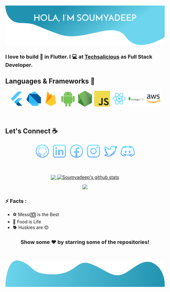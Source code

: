<!-- **Soumyadeep21/Soumyadeep21** is a ✨ _special_ ✨ repository because its `README.md` (this file) appears on your GitHub profile.

Here are some ideas to get you started: -->

<!-- - 🔭 I’m currently working on ...
- 🌱 I’m currently learning ...
- 👯 I’m looking to collaborate on ...
- 🤔 I’m looking for help with ...
- 💬 Ask me about ...
- 📫 How to reach me: ...
- 😄 Pronouns: ...
- ⚡ Fun fact: ... -->


![alt text](./images/top.svg)

### I love to build :iphone: in Flutter. I :computer: at [Techsalicious](https://techsalicious.com/) as Full Stack Developer.

## Languages & Frameworks :wrench:
<p align="center">
	<img height="50" src="https://raw.githubusercontent.com/github/explore/80688e429a7d4ef2fca1e82350fe8e3517d3494d/topics/flutter/flutter.png">
    <img height="50" src="https://raw.githubusercontent.com/github/explore/80688e429a7d4ef2fca1e82350fe8e3517d3494d/topics/dart/dart.png">
    <img height="50" src="https://raw.githubusercontent.com/github/explore/80688e429a7d4ef2fca1e82350fe8e3517d3494d/topics/firebase/firebase.png">
    <img height="50" src="https://raw.githubusercontent.com/github/explore/80688e429a7d4ef2fca1e82350fe8e3517d3494d/topics/android/android.png">
    <img height="50" src="https://raw.githubusercontent.com/github/explore/80688e429a7d4ef2fca1e82350fe8e3517d3494d/topics/nodejs/nodejs.png">
    <img height="50" src="https://raw.githubusercontent.com/github/explore/80688e429a7d4ef2fca1e82350fe8e3517d3494d/topics/javascript/javascript.png">
    <img height="50" src="https://raw.githubusercontent.com/github/explore/80688e429a7d4ef2fca1e82350fe8e3517d3494d/topics/react/react.png">
    <img height="50" src="https://raw.githubusercontent.com/github/explore/80688e429a7d4ef2fca1e82350fe8e3517d3494d/topics/mongodb/mongodb.png">
    <img height="50" src="https://raw.githubusercontent.com/github/explore/fbceb94436312b6dacde68d122a5b9c7d11f9524/topics/aws/aws.png">
</p>

<br/>

## Let's Connect :coffee:
<p align="center">
	<a href="https://github.com/Soumyadeep21"><img height=50 src="./images/github.png" alt="GitHub"/></a>
	<a href="https://www.linkedin.com/in/soumyadeep-sinha-80362416b/"><img height=50 src="./images/linkedin.png" alt="LinkedIn"/></a>
	<a href="https://www.facebook.com/soumyadeep.sinha21"><img height=50 src="./images/facebook.png" alt="Facebook"/></a>
	<a href="https://instagram.com/s.o.u.m.y.a.d.e.e.p/"><img height=50 src="./images/instagram.png" alt="instagram"/></a>
	<a href="https://twitter.com/IISoumyadeepII"><img height=50 src="./images/twitter.png" alt="Twitter"/></a>
    <a href="https://discordapp.com/users/299846223609987072/"><img height=50 src="./images/discord.png" alt="Discord"/></a>
   
</p>

<br/>


<p align="center">
<a href="https://github.com/Soumyadeep21">
  <img align="center" src="https://github-readme-stats.vercel.app/api/top-langs/?username=Soumyadeep21&hide_langs_below=1&bg_color=45,36d1dc,5b86e5&text_color=ffffff&title_color=ffffff&hide_border=true" />
</a>
<a href="https://github.com/Soumyadeep21">
 <img align="center" src="https://github-readme-stats.vercel.app/api?username=Soumyadeep21&show_icons=true&count_private=true&hide_rank=true&bg_color=45,43cea2,185a9d&icon_color=ffffff&text_color=ffffff&title_color=ffffff&hide_border=true" alt="Soumyadeep's github stats"/>
</a>
</p>

<p align="center">
<a href="https://github.com/Soumyadeep21/Pixels-Wallpaper-App">
  <img src="https://github-readme-stats.vercel.app/api/pin/?username=Soumyadeep21&repo=Pixels-Wallpaper-App&theme=dark&bg_color=45,06beb6,48b1bf&icon_color=ffffff&text_color=ffffff&title_color=ffffff&hide_border=true" />
</a></p>

### ⚡ Facts : 
- :soccer: Messi:keycap_ten: is the Best
- :hamburger: Food is Life
- :dog2: Huskies are :heart_eyes:

<div align="center">

### Show some :heart: by starring some of the repositories!

</div>

<br/>



![alt text](./images/bottom.svg)
